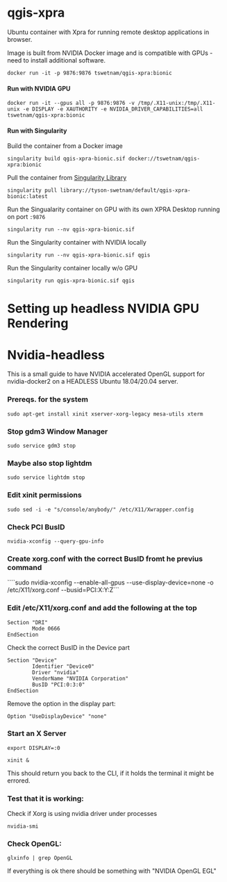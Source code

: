 # qgis-xpra

Ubuntu container with Xpra for running remote desktop applications in browser.

Image is built from NVIDIA Docker image and is compatible with GPUs - need to install additional software.

```
docker run -it -p 9876:9876 tswetnam/qgis-xpra:bionic 
```

#### Run with NVIDIA GPU 

```
docker run -it --gpus all -p 9876:9876 -v /tmp/.X11-unix:/tmp/.X11-unix -e DISPLAY -e XAUTHORITY -e NVIDIA_DRIVER_CAPABILITIES=all tswetnam/qgis-xpra:bionic
```
#### Run with Singularity

Build the container from a Docker image

```
singularity build qgis-xpra-bionic.sif docker://tswetnam/qgis-xpra:bionic 
```

Pull the container from [Singularity Library](https://cloud.sylabs.io/library)

```
singularity pull library://tyson-swetnam/default/qgis-xpra-bionic:latest
```

Run the Singualarity container on GPU with its own XPRA Desktop running on port `:9876`

```
singularity run --nv qgis-xpra-bionic.sif
```

Run the Singularity container with NVIDIA locally

```
singularity run --nv qgis-xpra-bionic.sif qgis
```


Run the Singularity container locally w/o GPU

```
singularity run qgis-xpra-bionic.sif qgis
```

# Setting up headless NVIDIA GPU Rendering

# Nvidia-headless

This is a small guide to have NVIDIA accelerated OpenGL support for nvidia-docker2 on a HEADLESS Ubuntu 18.04/20.04 server.

### Prereqs. for the system

```sudo apt-get install xinit xserver-xorg-legacy mesa-utils xterm```

### Stop gdm3 Window Manager

```sudo service gdm3 stop```

### Maybe also stop lightdm

```sudo service lightdm stop```

### Edit xinit permissions

```sudo sed -i -e "s/console/anybody/" /etc/X11/Xwrapper.config```

### Check PCI BusID

```nvidia-xconfig --query-gpu-info```

### Create xorg.conf with the correct BusID fromt he previus command

````sudo nvidia-xconfig --enable-all-gpus --use-display-device=none -o /etc/X11/xorg.conf --busid=PCI:X:Y:Z```

### Edit /etc/X11/xorg.conf and add the following at the top

```
Section "DRI"
        Mode 0666
EndSection
```

Check the correct BusID in the Device part

```
Section "Device"
        Identifier "Device0"
        Driver "nvidia"
        VendorName "NVIDIA Corporation"
        BusID "PCI:0:3:0"
EndSection
```

Remove the option in the display part:

```
Option "UseDisplayDevice" "none"
```

### Start an X Server

```export DISPLAY=:0```

```xinit &```

This should return you back to the CLI, if it holds the terminal it might be errored. 

### Test that it is working:

Check if Xorg is using nvidia driver under processes

```nvidia-smi```

### Check OpenGL:

```
glxinfo | grep OpenGL
```

If everything is ok there should be something with "NVIDIA OpenGL EGL"
